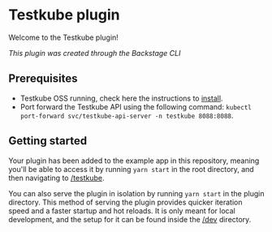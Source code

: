 # Testkube plugin

Welcome to the Testkube plugin!

_This plugin was created through the Backstage CLI_

## Prerequisites

* Testkube OSS running, check here the instructions to [install](https://docs.testkube.io/articles/install/standalone-agent).
* Port forward the Testkube API using the following command: `kubectl port-forward svc/testkube-api-server -n testkube 8088:8088`.

## Getting started

Your plugin has been added to the example app in this repository, meaning you'll be able to access it by running `yarn start` in the root directory, and then navigating to [/testkube](http://localhost:3000/testkube).

You can also serve the plugin in isolation by running `yarn start` in the plugin directory.
This method of serving the plugin provides quicker iteration speed and a faster startup and hot reloads.
It is only meant for local development, and the setup for it can be found inside the [/dev](./dev) directory.
